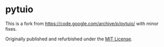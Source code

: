 # pytuio
This is a fork from https://code.google.com/archive/p/pytuio/ with minor fixes.

Originally published and refurbished under the [MIT License](https://opensource.org/licenses/mit-license.php).

